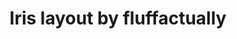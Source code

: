 ---
layout: layouts/keymapdb_entry.njk
OS: []
keymapAuthor: fluffactually
firmware: QMK
hasHomeRowMods: False
hasLetterOnThumb: False
keymapImage: https://i.imgur.com/vmJSa9n.png
keyCount: 56
keyboard: Iris
baseLayouts: ["QWERTY"]
languages: ['English']
layerCount: 4
title: "Iris layout by fluffactually"
isSplit: True
stagger: columnar
summary: 
keymapUrl: https://github.com/fluffactually/qmk_firmware/tree/master/keyboards/keebio/iris/keymaps/fluffactually
writeup: https://github.com/fluffactually/qmk_firmware/tree/master/keyboards/keebio/iris/keymaps/fluffactually/readme.md
---